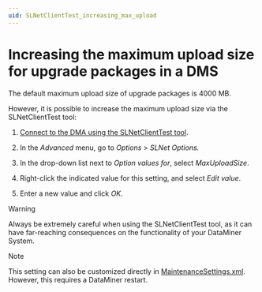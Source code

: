 ```yaml
---
uid: SLNetClientTest_increasing_max_upload
---
```


# Increasing the maximum upload size for upgrade packages in a DMS

The default maximum upload size of upgrade packages is 4000 MB.

However, it is possible to increase the maximum upload size via the SLNetClientTest tool:

1. [Connect to the DMA using the SLNetClientTest tool](xref:Connecting_to_a_DMA_with_the_SLNetClientTest_tool).

1. In the *Advanced* menu, go to *Options* > *SLNet Options.*

1. In the drop-down list next to *Option values for*, select *MaxUploadSize*.

1. Right-click the indicated value for this setting, and select *Edit value*.

1. Enter a new value and click *OK*.

> [!WARNING]
> Always be extremely careful when using the SLNetClientTest tool, as it can have far-reaching consequences on the functionality of your DataMiner System.

> [!NOTE]
> This setting can also be customized directly in [MaintenanceSettings.xml](xref:Configuration_of_DataMiner_processes#configuring-the-maximum-upload-size-for-upgrade-packages). However, this requires a DataMiner restart.
